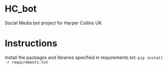 # HC_bot
Social Media bot project for Harper Collins UK

# Instructions
Install the packages and libraries specified in requirements.txt:
`pip install -r requirements.txt`
